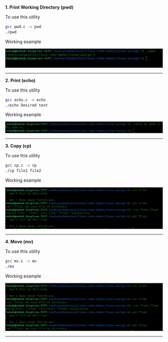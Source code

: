 **1. Print Working Directory (pwd)**

To use this utility

```bash
gcc pwd.c -o pwd
./pwd
```

Working example

![alt text](imgs/pwd.png)

---


**2. Print (echo)**

To use this utility

```bash
gcc echo.c -o echo
./echo Desired text
```

Working example

![alt text](imgs/echo.png)

---

**3. Copy (cp)**

To use this utility

```bash
gcc cp.c -o cp
./cp file1 file2
```

Working example

![alt text](imgs/cp.png)

---

**4. Move (mv)**

To use this utility

```bash
gcc mv.c -o mv
./mv
```

Working example

![alt text](imgs/mv.png)

---
